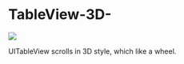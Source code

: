 TableView-3D-
=============

<img src="http://www.code4app.com/photo/4fc0da756803fae46f000000_1.png" />

UITableView scrolls in 3D style, which like a wheel. 
